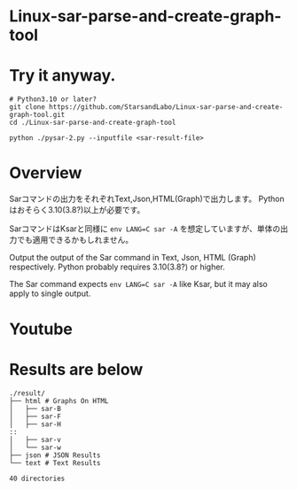# Linux-sar-parse-and-create-graph-tool

# Try it anyway.

```shell
# Python3.10 or later?
git clone https://github.com/StarsandLabo/Linux-sar-parse-and-create-graph-tool.git
cd ./Linux-sar-parse-and-create-graph-tool

python ./pysar-2.py --inputfile <sar-result-file>
```

# Overview

Sarコマンドの出力をそれぞれText,Json,HTML(Graph)で出力します。
Pythonはおそらく3.10(3.8?)以上が必要です。

SarコマンドはKsarと同様に `env LANG=C sar -A` を想定していますが、単体の出力でも適用できるかもしれません。

Output the output of the Sar command in Text, Json, HTML (Graph) respectively.
Python probably requires 3.10(3.8?) or higher.

The Sar command expects `env LANG=C sar -A` like Ksar, but it may also apply to single output.

# Youtube

# Results are below

```shell
./result/
├── html # Graphs On HTML
│   ├── sar-B
│   ├── sar-F
│   ├── sar-H
::
│   ├── sar-v
│   └── sar-w
├── json # JSON Results
└── text # Text Results

40 directories
```
